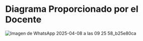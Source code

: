 # Diagrama Proporcionado por el Docente
![Imagen de WhatsApp 2025-04-08 a las 09 25 58_b25e80ca](https://github.com/user-attachments/assets/783dbfac-ebb0-4173-9bcc-d698c3a96832)
